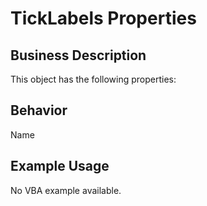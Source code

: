 # TickLabels Properties

## Business Description
This object has the following properties:

## Behavior
Name

## Example Usage
No VBA example available.